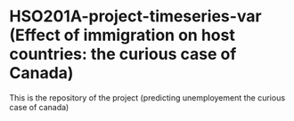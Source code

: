 # HSO201A-project-timeseries-var (Effect of immigration on host countries: the curious case of Canada)
This is the repository of the project (predicting unemployement the curious case of canada)
